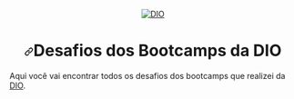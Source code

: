 <p align="center" dir="auto">
  <a target="_blank" rel="noopener noreferrer" a href="https://www.dio.me/" rel="nofollow"><img src="https://github.com/Pleiterson/desafios-bootcamps-dio/raw/master/assets/banner.png" alt="DIO" style="max-width: 100%;"></a>
</p>
<h1 align="center" dir="auto"><a id="user-content-desafios-dos-bootcamps-da-digital-innovation-one" class="anchor" aria-hidden="true" href="#desafios-dos-bootcamps-da-digital-innovation-one"><svg class="octicon octicon-link" viewBox="0 0 16 16" version="1.1" width="16" height="16" aria-hidden="true"><path fill-rule="evenodd" d="M7.775 3.275a.75.75 0 001.06 1.06l1.25-1.25a2 2 0 112.83 2.83l-2.5 2.5a2 2 0 01-2.83 0 .75.75 0 00-1.06 1.06 3.5 3.5 0 004.95 0l2.5-2.5a3.5 3.5 0 00-4.95-4.95l-1.25 1.25zm-4.69 9.64a2 2 0 010-2.83l2.5-2.5a2 2 0 012.83 0 .75.75 0 001.06-1.06 3.5 3.5 0 00-4.95 0l-2.5 2.5a3.5 3.5 0 004.95 4.95l1.25-1.25a.75.75 0 00-1.06-1.06l-1.25 1.25a2 2 0 01-2.83 0z"></path></svg></a>Desafios dos Bootcamps da DIO</h1>
<p dir="auto">Aqui você vai encontrar todos os desafios dos bootcamps que realizei da <a href="https://www.dio.me/" rel="nofollow">DIO</a>.<br><br>
<br><br></p>

